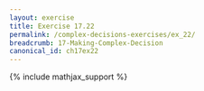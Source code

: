 ```yaml
---
layout: exercise
title: Exercise 17.22
permalink: /complex-decisions-exercises/ex_22/
breadcrumb: 17-Making-Complex-Decision
canonical_id: ch17ex22
---
```


{% include mathjax_support %}
